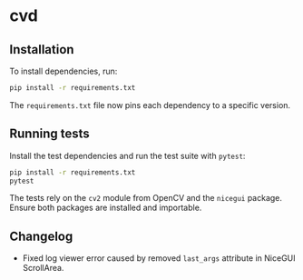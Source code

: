 # cvd

## Installation

To install dependencies, run:

```bash
pip install -r requirements.txt
```

The `requirements.txt` file now pins each dependency to a specific version.

## Running tests

Install the test dependencies and run the test suite with `pytest`:

```bash
pip install -r requirements.txt
pytest
```

The tests rely on the `cv2` module from OpenCV and the `nicegui` package. Ensure
both packages are installed and importable.

## Changelog

- Fixed log viewer error caused by removed `last_args` attribute in NiceGUI ScrollArea.
